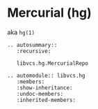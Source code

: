 # Mercurial (hg)

aka `hg(1)`

```{eval-rst}
.. autosummary::
   :recursive:

   libvcs.hg.MercurialRepo
```

```{eval-rst}
.. automodule:: libvcs.hg
   :members:
   :show-inheritance:
   :undoc-members:
   :inherited-members:
```
